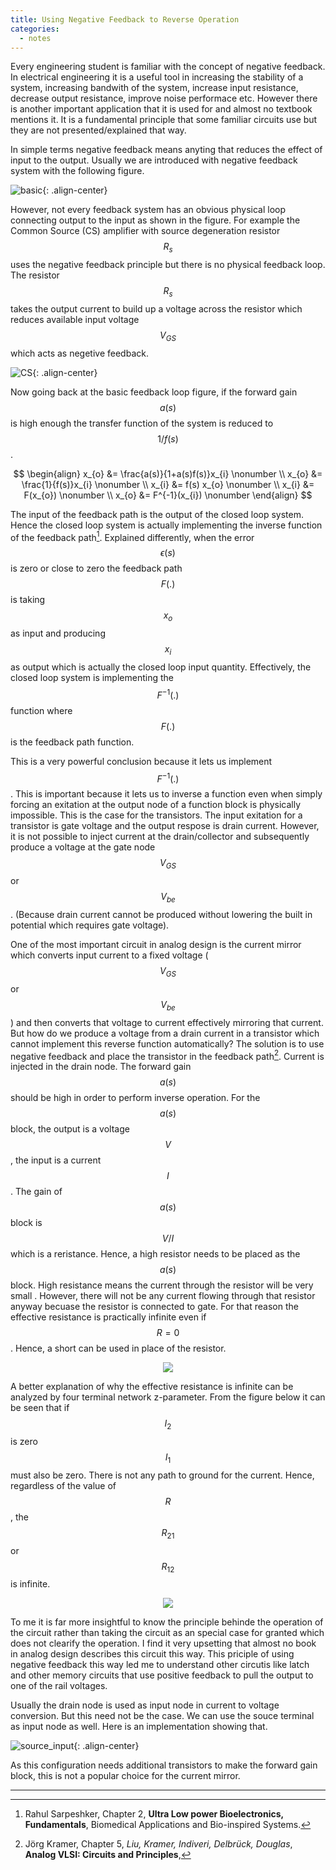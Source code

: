 ```yaml
---
title: Using Negative Feedback to Reverse Operation
categories:
  - notes
---
```


Every engineering student is familiar with the concept of negative feedback. In electrical engineering it is a useful tool in increasing the stability of a system, increasing bandwith of the system, increase input resistance, decrease output resistance, improve noise performace etc. However there is another important application that it is used for and almost no textbook mentions it. It is a fundamental principle that some familiar circuits use but they are not presented/explained that way. 

In simple terms negative feedback means anyting that reduces the effect of input to the output. Usually we are introduced with negative feedback system with the following figure. 

![basic]({{site.url}}{{site.baseurl}}/assets/site-images/notes/inverse-operation/basic.png){: .align-center}

However, not every feedback system has an obvious physical loop connecting output to the input as shown in the figure. For example the Common Source (CS) amplifier with source degeneration resistor $$R_s$$ uses the negative feedback principle but there is no physical feedback loop. The resistor $$R_s$$ takes the output current to build up a voltage across the resistor which reduces available input voltage $$V_{GS}$$ which acts as negetive feedback. 

![CS]({{site.url}}{{site.baseurl}}/assets/site-images/notes/inverse-operation/CS.png){: .align-center}

Now going back at the basic feedback loop figure, if the forward gain $$a(s)$$ is high enough the transfer function of the system is reduced to $$1/f(s)$$.

$$
\begin{align}
x_{o} &= \frac{a(s)}{1+a(s)f(s)}x_{i} \nonumber \\
x_{o} &= \frac{1}{f(s)}x_{i} \nonumber \\
x_{i} &= f(s) x_{o} \nonumber \\
x_{i} &= F(x_{o}) \nonumber \\
x_{o} &= F^{-1}(x_{i}) \nonumber
\end{align}
$$

The input of the feedback path is the output of the closed loop system. Hence the closed loop system is actually implementing the inverse function of the feedback path[^1]. Explained differently, when the error $$\epsilon(s)$$ is zero or close to zero the feedback path $$F(.)$$ is taking $$x_{o}$$ as input and producing $$x_{i}$$ as output which is actually the closed loop input quantity. Effectively, the closed loop system is implementing the $$F^{-1}(.)$$ function where $$F(.)$$ is the feedback path function.

This is a very powerful conclusion because it lets us implement $$F^{-1}(.)$$. This is important because it lets us to inverse a function even when simply forcing an exitation at the output node of a function block is physically impossible. This is the case for the transistors. The input exitation for a transistor is gate voltage and the output respose is drain  current. However, it is not possible to inject current at the drain/collector and subsequently produce a voltage at the gate node $$V_{GS}$$ or $$V_{be}$$. (Because drain current cannot be produced without lowering the built in potential which requires gate voltage). 

One of the most important circuit in analog design is the current mirror which converts input current to a fixed voltage ($$V_{GS}$$ or $$V_{be}$$) and then converts that voltage to current effectively mirroring that current. But how do we produce a voltage from a drain current in a transistor which cannot implement this reverse function automatically? The solution is to use negative feedback and place the transistor in the feedback path[^2]. Current is injected in the drain node. 
The forward gain $$a(s)$$ should be high in order to perform inverse operation. For the $$a(s)$$ block, the output is a voltage $$V$$, the input is a current $$I$$. The gain of $$a(s)$$ block is $$V/I$$ which is a reristance. Hence, a high resistor needs to be placed as the $$a(s)$$ block. High resistance means the current through the resistor will be very small . However, there will not be any current flowing through that resistor anyway becuase the resistor is connected to gate. For that reason the effective resistance is practically infinite even if $$R=0$$. Hence, a short can be used in place of the resistor. 

<center>
<img src="{{site.url}}{{site.baseurl}}/assets/site-images/notes/inverse-operation/diode-conn.png" />
</center>

A better explanation of why the effective resistance is infinite can be analyzed by four terminal network z-parameter. From the figure below it can be seen that if  $$I_2$$ is zero $$I_1$$ must also be zero. There is not any path to ground for the current. Hence, regardless of the value of $$R$$, the $$R_{21}$$ or $$R_{12}$$ is infinite. 

<center>
<img src="{{site.url}}{{site.baseurl}}/assets/site-images/notes/inverse-operation/inf-R.png" />
</center>


To me it is far more insightful to know the principle behinde the operation of the circuit rather than taking the circuit as an special case for granted which does not clearify the operation. I find it very upsetting that almost no book in analog design describes this circuit this way. This priciple of using negative feedback this way led me to understand other circutis like latch and other memory circuits that use positive feedback  to pull the output to one of the rail voltages. 

Usually the drain node is used as input node in current to voltage conversion. But this need not be the case. We can use the souce terminal as input node as well. Here is an implementation showing that. 

![source_input]({{site.url}}{{site.baseurl}}/assets/site-images/notes/inverse-operation/source_input.png){: .align-center}

As this configuration needs additional transistors to make the forward gain block, this is not a popular choice for the current mirror. 

--------------------------------------------

[^1]: Rahul Sarpeshker, Chapter 2, **Ultra Low power Bioelectronics, Fundamentals**, Biomedical Applications and Bio-inspired Systems. 
[^2]: Jörg Kramer, Chapter 5, *Liu, Kramer, Indiveri, Delbrück, Douglas*, **Analog VLSI: Circuits and Principles**, 
